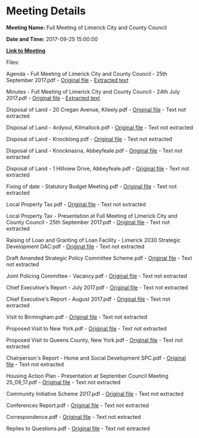 # Meeting Details

**Meeting Name:** Full Meeting of Limerick City and County Council

**Date and Time:** 2017-09-25 15:00:00

**[Link to Meeting](https://www.limerick.ie/council/whats-on/full-meeting-limerick-city-and-county-council-1)**

Files: 

Agenda - Full Meeting of Limerick City and County Council - 25th September 2017.pdf - [Original file](https://www.limerick.ie/sites/default/files/media/documents/2017-09/00%20Agenda%20September%20Council%20Meeting.pdf) - [Extracted text](./Agenda%20-%20Full%20Meeting%20of%20Limerick%20City%20and%20County%20Council%20-%2025th%20September%202017.md)

Minutes - Full Meeting of Limerick City and County Council - 24th July 2017.pdf - [Original file](https://www.limerick.ie/sites/default/files/media/documents/2017-09/01%20Minutes%20of%20July%20Meeting%20240717.pdf) - [Extracted text](./Minutes%20-%20Full%20Meeting%20of%20Limerick%20City%20and%20County%20Council%20-%2024th%20July%202017.md)

Disposal of Land - 20 Cregan Avenue, Kileely.pdf - [Original file](https://www.limerick.ie/sites/default/files/media/documents/2017-09/02%20%28a%29%20Disposal%20of%20Land%20-%2020%20Cregan%20Avenue%252c%20Kileely%252c%20Limerick.pdf) - Text not extracted

Disposal of Land - Ardyoul, Kilmallock.pdf - [Original file](https://www.limerick.ie/sites/default/files/media/documents/2017-09/02%20%28b%29%20Disposal%20of%20Land%20-%20Ardyoul%252c%20Kilmallock.pdf) - Text not extracted

Disposal of Land - Knocklong.pdf - [Original file](https://www.limerick.ie/sites/default/files/media/documents/2017-09/02%20%28c%29%20Disposal%20of%20Land%20-%20Knocklong.pdf) - Text not extracted

Disposal of Land - Knocknasna, Abbeyfeale.pdf - [Original file](https://www.limerick.ie/sites/default/files/media/documents/2017-09/02%20%28d%29%20Disposal%20of%20Land%20-%20Knocknasna%252c%20Abbeyfeale.pdf) - Text not extracted

Disposal of Land - 1 Hillview Drive, Abbeyfeale.pdf - [Original file](https://www.limerick.ie/sites/default/files/media/documents/2017-09/02%20%28e%29%20Disposal%20of%20Land%20-%201%20Hillview%20Drive%252c%20Abbeyfeale.pdf) - Text not extracted

Fixing of date - Statutory Budget Meeting.pdf - [Original file](https://www.limerick.ie/sites/default/files/media/documents/2017-09/03%20%28a%29%20Circular%20Budget%202018.pdf) - Text not extracted

Local Property Tax.pdf - [Original file](https://www.limerick.ie/sites/default/files/media/documents/2017-09/03%20%28b%29%20Local%20Property%20Tax.pdf) - Text not extracted

Local Property Tax - Presentation at Full Meeting of Limerick City and County Council - 25th September 2017.pdf - [Original file](https://www.limerick.ie/sites/default/files/media/documents/2017-10/03%20%28b%29%20ii%20Local%20Property%20Tax%20-%20Presentation%20at%20Full%20Meeting%20of%20Limerick%20City%20and%20County%20Council%20-%2025th%20September.pdf) - Text not extracted

Raising of Loan and Granting of Loan Facility - Limerick 2030 Strategic Development DAC.pdf - [Original file](https://www.limerick.ie/sites/default/files/media/documents/2017-09/03%20%28c%29%20and%20%28d%29%20Raising%20of%20Loan%20and%20Granting%20of%20Loan%20Facility%20-%20Limerick%202030.pdf) - Text not extracted

Draft Amended Strategic Policy Committee Scheme.pdf - [Original file](https://www.limerick.ie/sites/default/files/media/documents/2017-09/03%20%28f%29%20Draft%20Amended%20Strategic%20Policy%20Committee%20Scheme.pdf) - Text not extracted

Joint Policing Committee - Vacancy.pdf - [Original file](https://www.limerick.ie/sites/default/files/media/documents/2017-09/03%20%28g%29%20Joint%20Policing%20Committee%20-%20Vacancy.pdf) - Text not extracted

Chief Executive's Report - July 2017.pdf - [Original file](https://www.limerick.ie/sites/default/files/media/documents/2017-09/03%20%28h%29%20%28i%29%20Chief%20Executive%2527s%20Report%20-%20July%202017.pdf) - Text not extracted

Chief Executive's Report - August 2017.pdf - [Original file](https://www.limerick.ie/sites/default/files/media/documents/2017-09/03%20%28h%29%20%28ii%29%20Chief%20Executive%20Report%20-%20August%202017.pdf) - Text not extracted

Visit to Birmingham.pdf - [Original file](https://www.limerick.ie/sites/default/files/media/documents/2017-09/03%20%28i%29%20Visit%20to%20Birmingham.pdf) - Text not extracted

Proposed Visit to New York.pdf - [Original file](https://www.limerick.ie/sites/default/files/media/documents/2017-09/03%20%28j%29%20Proposed%20Visit%20to%20New%20York.pdf) - Text not extracted

Proposed Visit to Queens County, New York.pdf - [Original file](https://www.limerick.ie/sites/default/files/media/documents/2017-09/03%20%28k%29%20Proposed%20Visit%20to%20Queens%20County%252c%20New%20York.pdf) - Text not extracted

Chairperson's Report - Home and Social Development SPC.pdf - [Original file](https://www.limerick.ie/sites/default/files/media/documents/2017-09/03%20%28l%29%20Chairperson%2527s%20Report%20-%20Home%20and%20Social%20Development%20SPC.pdf) - Text not extracted

Housing Action Plan - Presentation at September Council Meeting 25_09_17.pdf - [Original file](https://www.limerick.ie/sites/default/files/media/documents/2017-09/04%20%28a%29%20Housing%20Action%20Plan%20-%20Presentation%20at%20September%20Council%20Meeting%20250917.pdf) - Text not extracted

Community Initiative Scheme 2017.pdf - [Original file](https://www.limerick.ie/sites/default/files/media/documents/2017-09/04%20%28b%29%20Community%20Initiative%20Scheme.pdf) - Text not extracted

Conferences Report.pdf - [Original file](https://www.limerick.ie/sites/default/files/media/documents/2017-09/05%20%28ii%29%20Conferences%20Report.pdf) - Text not extracted

Correspondence.pdf - [Original file](https://www.limerick.ie/sites/default/files/media/documents/2017-09/19%20Correspondence.pdf) - Text not extracted

Replies to Questions.pdf - [Original file](https://www.limerick.ie/sites/default/files/media/documents/2017-09/Replies%20to%20Questions%20-%20September%20Council%20Meeting%2025092017.pdf) - Text not extracted

